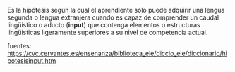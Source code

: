 Es la hipótesis según la cual el aprendiente sólo puede adquirir una lengua segunda o lengua extranjera cuando es capaz de comprender un caudal lingüístico o aducto (**input**) que contenga elementos o estructuras lingüísticas ligeramente superiores a su nivel de competencia actual.

fuentes: https://cvc.cervantes.es/ensenanza/biblioteca_ele/diccio_ele/diccionario/hipotesisinput.htm